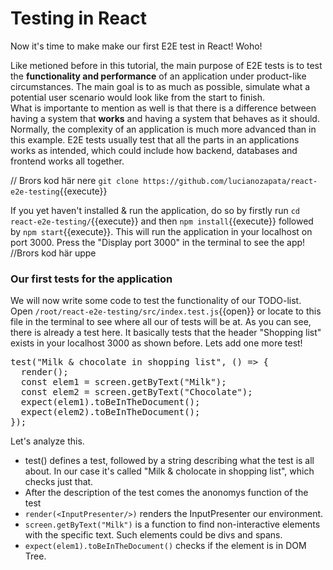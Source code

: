# Testing in React

Now it's time to make make our first E2E test in React! Woho!

Like metioned before in this tutorial, the main purpose of E2E tests is to test the **functionality and performance** of an application under product-like circumstances. The main goal is to as much as possible, simulate what a potential user scenario would look like from the start to finish.  
What is importante to mention as well is that there is a difference between having a system that **works** and having a system that behaves as it should.
Normally, the complexity of an application is much more advanced than in this example. E2E tests usually test that all the parts in an applications works as intended, which could include how backend, databases and frontend works all together.

// Brors kod här nere
`git clone https://github.com/lucianozapata/react-e2e-testing`{{execute}}

If you yet haven't installed & run the application, do so by firstly run `cd react-e2e-testing/`{{execute}}
and then `npm install`{{execute}} followed by `npm start`{{execute}}.
This will run the application in your localhost on port 3000. Press the "Display port 3000" in the terminal to see the app!
//Brors kod här uppe

### Our first tests for the application

We will now write some code to test the functionality of our TODO-list.
Open `/root/react-e2e-testing/src/index.test.js`{{open}} or locate to this file in the terminal to see where all our of tests will be at.
As you can see, there is already a test here. It basically tests that the header "Shopping list" exists in your localhost 3000 as shown before. Lets add one more test!

<pre class="file" data-filename="/root/react-e2e-testing/src/index.test.js" data-target="append">
test("Milk & chocolate in shopping list", () => {
  render(<InputPresenter />);
  const elem1 = screen.getByText("Milk");
  const elem2 = screen.getByText("Chocolate");
  expect(elem1).toBeInTheDocument();
  expect(elem2).toBeInTheDocument();
});
</pre>

Let's analyze this.

- test() defines a test, followed by a string describing what the test is all about. In our case it's called "Milk & cholocate in shopping list", which checks just that.
- After the description of the test comes the anonomys function of the test
- `render(<InputPresenter/>)` renders the InputPresenter our environment.
- `screen.getByText("Milk")` is a function to find non-interactive elements with the specific text. Such elements could be divs and spans.
- `expect(elem1).toBeInTheDocument()` checks if the element is in DOM Tree.
